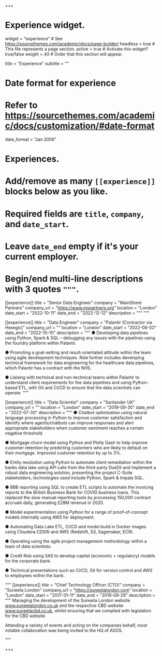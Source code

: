 +++
# Experience widget.
widget = "experience"  # See https://sourcethemes.com/academic/docs/page-builder/
headless = true  # This file represents a page section.
active = true  # Activate this widget? true/false
weight = 40  # Order that this section will appear.

title = "Experience"
subtitle = ""

# Date format for experience
#   Refer to https://sourcethemes.com/academic/docs/customization/#date-format
date_format = "Jan 2006"

# Experiences.
#   Add/remove as many `[[experience]]` blocks below as you like.
#   Required fields are `title`, `company`, and `date_start`.
#   Leave `date_end` empty if it's your current employer.
#   Begin/end multi-line descriptions with 3 quotes `"""`.

[[experience]]
    title = "Senior Data Engineer"
  company = "MainStreet Partners"
  company_url = "https://www.mspartners.org"
  location = "London"
  date_start = "2022-10-11"
  date_end = "2022-12-12"
  description = """ 
  """

[[experience]]
    title = "Data Engineer"
  company = "Palantir (Contractor via Hexegic)"
  company_url = ""
  location = "London"
  date_start = "2022-08-02"
  date_end = "2022-10-10"
  description = """ 
●	Developing data pipelines using Python, Spark & SQL – debugging any issues with the pipelines using the foundry platform within Palantir.

●	Promoting a goal-setting and result-orientated attitude within the team using agile development techniques. Role further includes developing technical framework for data engineering for the healthcare data pipelines, which Palantir has a contract with the NHS.

●	Liaising with technical and non-technical teams within Palantir to understand client requirements for the data pipelines and using Python-based ETL, with Git and CI/CD to ensure that the data scientists can operate.
  """


[[experience]]
  title = "Data Scientist"
  company = "Santander UK"
  company_url = ""
  location = "London"
  date_start = "2019-09-30"
  date_end = "2022-07-30"
  description = """
● Chatbot optimization using natural language processing in Python to improve customer satisfaction and identify where agents/chatbots can improve responses and alert appropriate stakeholders when customer sentiment reaches a certain negative threshold.


● Mortgage churn model using Python and Plotly Dash to help improve customer retention by predicting customers who are likely to default on their mortgage. Improved customer retention by up to 3%.


● Entity resolution using Python to automate client remediation within the banks data lake using API calls from the third-party DueDil and implement a robust data engineering solution, presenting the project C-Suite stakeholders, technologies used include Python, Spark & Impala SQL.


● BBB reporting using SQL to create ETL scripts to automate the invoicing reports to the British Business Bank for COVID business loans. This replaced the slow manual reporting tools by processing 150,000 contract accruals daily, generating £28M revenue in 2020.

● Model experimentation using Python for a range of proof-of-concept models internally using AWS for deployment.

● Automating Data Lake ETL, CI/CD and model build in Docker images using Cloudera CDSW and AWS (Redshift, S3, Sagemaker, ECR).

● Operating using the agile project management methodology within a team of data scientists.

● Credit Risk using SAS to develop capital (economic + regulatory) models for the corporate bank.

● Technical presentations such as CI/CD, Git for version control and AWS to employees within the bank.


"""
[[experience]]
    title = "Chief Technology Officer (CTO)"
  company = "Suneeta London"
  company_url = "https://suneetalondon.com"
  location = "London"
  date_start = "2017-01-11"
  date_end = "2019-09-29"
  description = """ 
Managing the development of the Suneeta London website www.suneetalondon.co.uk and the respective CBD website www.suneetacbd.co.uk, whilst ensuring that we complied with legislation for the CBD website.


Attending a variety of events and acting on the companies behalf, most notable collaboration was being invited to the HQ of ASOS.


  """


+++
